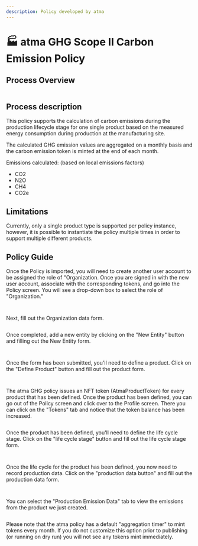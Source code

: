 ```yaml
---
description: Policy developed by atma
---
```


# 🏭 atma GHG Scope II Carbon Emission Policy

## Process Overview

<figure><img src="../../../.gitbook/assets/image (34) (1).png" alt=""><figcaption></figcaption></figure>

## Process description

This policy supports the calculation of carbon emissions during the production lifecycle stage for one single product based on the measured energy consumption during production at the manufacturing site.

The calculated GHG emission values are aggregated on a monthly basis and the carbon emission token is minted at the end of each month.

Emissions calculated: (based on local emissions factors)

* CO2
* N2O
* CH4
* CO2e

## Limitations

Currently, only a single product type is supported per policy instance, however, it is possible to instantiate the policy multiple times in order to support multiple different products.

## Policy Guide

Once the Policy is imported, you will need to create another user account to be assigned the role of "Organization. Once you are signed in with the new user account, associate with the corresponding tokens, and go into the Policy screen. You will see a drop-down box to select the role of "Organization."

<figure><img src="../../../.gitbook/assets/image (2) (1) (6).png" alt=""><figcaption></figcaption></figure>

<figure><img src="../../../.gitbook/assets/image (11) (1) (2).png" alt=""><figcaption></figcaption></figure>

Next, fill out the Organization data form.

<figure><img src="../../../.gitbook/assets/image (32).png" alt=""><figcaption></figcaption></figure>

Once completed, add a new entity by clicking on the "New Entity" button and filling out the New Entity form.

<figure><img src="../../../.gitbook/assets/image (20) (4).png" alt=""><figcaption></figcaption></figure>

<figure><img src="../../../.gitbook/assets/image (16) (1) (2).png" alt=""><figcaption></figcaption></figure>

Once the form has been submitted, you'll need to define a product. Click on the "Define Product" button and fill out the product form.

<figure><img src="../../../.gitbook/assets/image (3) (1) (4).png" alt=""><figcaption></figcaption></figure>

<figure><img src="../../../.gitbook/assets/image (21).png" alt=""><figcaption></figcaption></figure>

The atma GHG policy issues an NFT token (AtmaProductToken) for every product that has been defined. Once the product has been defined, you can go out of the Policy screen and click over to the Profile screen. There you can click on the "Tokens" tab and notice that the token balance has been increased.

<figure><img src="../../../.gitbook/assets/image (27) (3).png" alt=""><figcaption></figcaption></figure>

Once the product has been defined, you'll need to define the life cycle stage. Click on the "life cycle stage" button and fill out the life cycle stage form.

<figure><img src="../../../.gitbook/assets/image (45) (1) (2).png" alt=""><figcaption></figcaption></figure>

<figure><img src="../../../.gitbook/assets/image (1) (1) (5).png" alt=""><figcaption></figcaption></figure>

Once the life cycle for the product has been defined, you now need to record production data. Click on the "production data button" and fill out the production data form.

<figure><img src="../../../.gitbook/assets/image (8).png" alt=""><figcaption></figcaption></figure>

<figure><img src="../../../.gitbook/assets/image (5) (1).png" alt=""><figcaption></figcaption></figure>

You can select the "Production Emission Data" tab to view the emissions from the product we just created.

<figure><img src="../../../.gitbook/assets/image (31).png" alt=""><figcaption></figcaption></figure>

Please note that the atma policy has a default "aggregation timer" to mint tokens every month. If you do not customize this option prior to publishing (or running on dry run) you will not see any tokens mint immediately.

<figure><img src="../../../.gitbook/assets/image (35).png" alt=""><figcaption></figcaption></figure>

